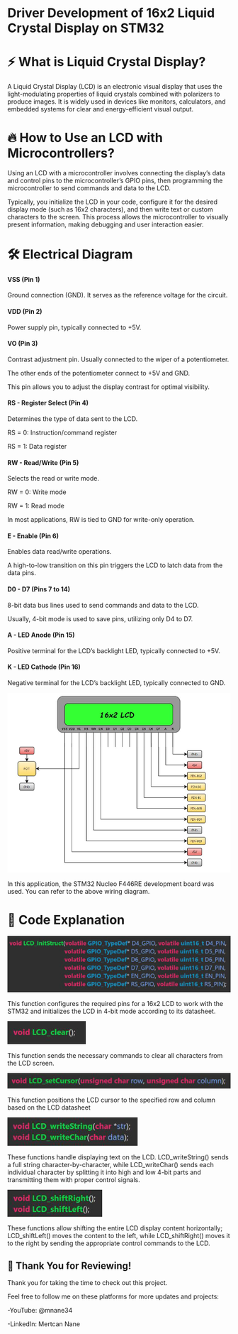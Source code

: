 # Driver Development of 16x2 Liquid Crystal Display on STM32 

# ⚡ What is Liquid Crystal Display?

A Liquid Crystal Display (LCD) is an electronic visual display that uses the light-modulating properties of liquid crystals combined with polarizers to produce images. It is widely used in devices like monitors, calculators, and embedded systems for clear and energy-efficient visual output.

# 🔥 How to Use an LCD with Microcontrollers?

Using an LCD with a microcontroller involves connecting the display’s data and control pins to the microcontroller’s GPIO pins, then programming the microcontroller to send commands and data to the LCD. 

Typically, you initialize the LCD in your code, configure it for the desired display mode (such as 16x2 characters), and then write text or custom characters to the screen. This process allows the microcontroller to visually present information, making debugging and user interaction easier.

# 🛠️ Electrical Diagram

<h4> VSS (Pin 1) </h4>

Ground connection (GND). It serves as the reference voltage for the circuit.

<h4> VDD (Pin 2) </h4>

Power supply pin, typically connected to +5V.

<h4> VO (Pin 3) </h4>

Contrast adjustment pin. Usually connected to the wiper of a potentiometer.

The other ends of the potentiometer connect to +5V and GND.

This pin allows you to adjust the display contrast for optimal visibility.

<h4> RS - Register Select (Pin 4) </h4>

Determines the type of data sent to the LCD.

RS = 0: Instruction/command register

RS = 1: Data register

<h4> RW - Read/Write (Pin 5) </h4>

Selects the read or write mode.

RW = 0: Write mode

RW = 1: Read mode

In most applications, RW is tied to GND for write-only operation.

<h4> E - Enable (Pin 6) </h4>

Enables data read/write operations.

A high-to-low transition on this pin triggers the LCD to latch data from the data pins.

<h4> D0 - D7 (Pins 7 to 14) </h4>

8-bit data bus lines used to send commands and data to the LCD.

Usually, 4-bit mode is used to save pins, utilizing only D4 to D7.

<h4> A - LED Anode (Pin 15) </h4>

Positive terminal for the LCD’s backlight LED, typically connected to +5V.

<h4> K - LED Cathode (Pin 16) </h4>

Negative terminal for the LCD’s backlight LED, typically connected to GND.

![Shematic](images/shematic.JPG)

In this application, the STM32 Nucleo F446RE development board was used. You can refer to the above wiring diagram.

# 🚀 Code Explanation

![Shematic](images/init_function.png)

This function configures the required pins for a 16x2 LCD to work with the STM32 and initializes the LCD in 4-bit mode according to its datasheet.

![Shematic](images/clear_function.png)

This function sends the necessary commands to clear all characters from the LCD screen.

![Shematic](images/set_cursor_function.png)

This function positions the LCD cursor to the specified row and column based on the LCD datasheet

![Shematic](images/write_function.png)

These functions handle displaying text on the LCD. LCD_writeString() sends a full string character-by-character, while LCD_writeChar() sends each individual character by splitting it into high and low 4-bit parts and transmitting them with proper control signals.

![Shematic](images/shift_function.png)

These functions allow shifting the entire LCD display content horizontally; LCD_shiftLeft() moves the content to the left, while LCD_shiftRight() moves it to the right by sending the appropriate control commands to the LCD.

## 🎉 Thank You for Reviewing!

Thank you for taking the time to check out this project.

Feel free to follow me on these platforms for more updates and projects:

-YouTube: @mnane34

-LinkedIn: Mertcan Nane